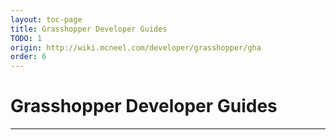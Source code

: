 ```yaml
---
layout: toc-page
title: Grasshopper Developer Guides
TODO: 1
origin: http://wiki.mcneel.com/developer/grasshopper/gha
order: 6
---
```


# Grasshopper Developer Guides
---
